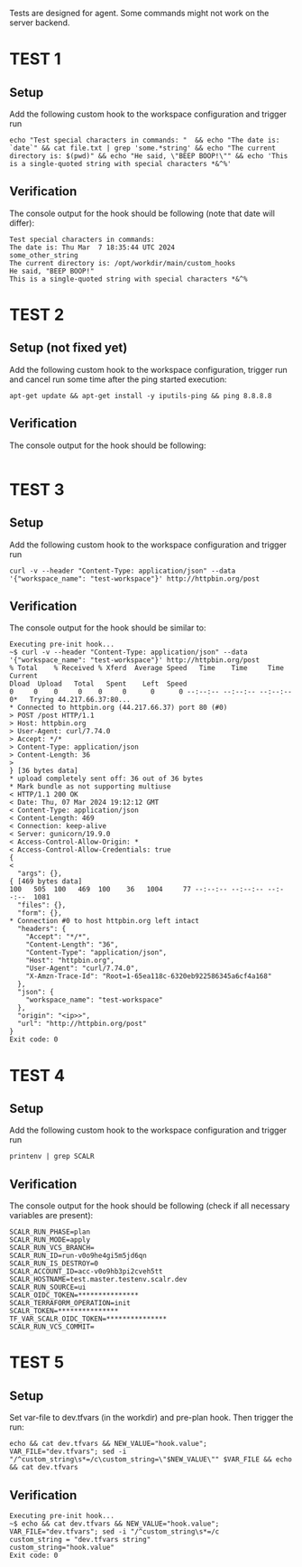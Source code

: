 Tests are designed for agent. Some commands might not work on the server backend.

# TEST 1
## Setup 
Add the following custom hook to the workspace configuration and trigger run
```
echo "Test special characters in commands: "  && echo "The date is: `date`" && cat file.txt | grep 'some.*string' && echo "The current directory is: $(pwd)" && echo "He said, \"BEEP BOOP!\"" && echo 'This is a single-quoted string with special characters *&^%'
```
## Verification
The console output for the hook should be following (note that date will differ):
```
Test special characters in commands:
The date is: Thu Mar  7 18:35:44 UTC 2024
some_other_string
The current directory is: /opt/workdir/main/custom_hooks
He said, "BEEP BOOP!"
This is a single-quoted string with special characters *&^%
```
# TEST 2
## Setup (not fixed yet)
Add the following custom hook to the workspace configuration, trigger run and cancel run some time after the ping started execution:
```
apt-get update && apt-get install -y iputils-ping && ping 8.8.8.8
```
## Verification
The console output for the hook should be following:
```

```
# TEST 3
## Setup 
Add the following custom hook to the workspace configuration and trigger run
```
curl -v --header "Content-Type: application/json" --data '{"workspace_name": "test-workspace"}' http://httpbin.org/post
```
## Verification
The console output for the hook should be similar to:
```
Executing pre-init hook...
~$ curl -v --header "Content-Type: application/json" --data '{"workspace_name": "test-workspace"}' http://httpbin.org/post
% Total    % Received % Xferd  Average Speed   Time    Time     Time  Current
Dload  Upload   Total   Spent    Left  Speed
0     0    0     0    0     0      0      0 --:--:-- --:--:-- --:--:--     0*   Trying 44.217.66.37:80...
* Connected to httpbin.org (44.217.66.37) port 80 (#0)
> POST /post HTTP/1.1
> Host: httpbin.org
> User-Agent: curl/7.74.0
> Accept: */*
> Content-Type: application/json
> Content-Length: 36
> 
} [36 bytes data]
* upload completely sent off: 36 out of 36 bytes
* Mark bundle as not supporting multiuse
< HTTP/1.1 200 OK
< Date: Thu, 07 Mar 2024 19:12:12 GMT
< Content-Type: application/json
< Content-Length: 469
< Connection: keep-alive
< Server: gunicorn/19.9.0
< Access-Control-Allow-Origin: *
< Access-Control-Allow-Credentials: true
{
< 
  "args": {}, 
{ [469 bytes data]
100   505  100   469  100    36   1004     77 --:--:-- --:--:-- --:--:--  1081
  "files": {}, 
  "form": {}, 
* Connection #0 to host httpbin.org left intact
  "headers": {
    "Accept": "*/*", 
    "Content-Length": "36", 
    "Content-Type": "application/json", 
    "Host": "httpbin.org", 
    "User-Agent": "curl/7.74.0", 
    "X-Amzn-Trace-Id": "Root=1-65ea118c-6320eb922586345a6cf4a168"
  }, 
  "json": {
    "workspace_name": "test-workspace"
  }, 
  "origin": "<ip>>", 
  "url": "http://httpbin.org/post"
}
Exit code: 0
```
# TEST 4
## Setup 
Add the following custom hook to the workspace configuration and trigger run
```
printenv | grep SCALR
```
## Verification
The console output for the hook should be following (check if all necessary variables are present):
```
SCALR_RUN_PHASE=plan
SCALR_RUN_MODE=apply
SCALR_RUN_VCS_BRANCH=
SCALR_RUN_ID=run-v0o9he4gi5m5jd6qn
SCALR_RUN_IS_DESTROY=0
SCALR_ACCOUNT_ID=acc-v0o9hb3pi2cveh5tt
SCALR_HOSTNAME=test.master.testenv.scalr.dev
SCALR_RUN_SOURCE=ui
SCALR_OIDC_TOKEN=***************
SCALR_TERRAFORM_OPERATION=init
SCALR_TOKEN=***************
TF_VAR_SCALR_OIDC_TOKEN=***************
SCALR_RUN_VCS_COMMIT=
```
# TEST 5
## Setup
Set var-file to dev.tfvars (in the workdir) and pre-plan hook. Then trigger the run:
```
echo && cat dev.tfvars && NEW_VALUE="hook.value"; VAR_FILE="dev.tfvars"; sed -i "/^custom_string\s*=/c\custom_string=\"$NEW_VALUE\"" $VAR_FILE && echo && cat dev.tfvars 
```
## Verification
```
Executing pre-init hook...
~$ echo && cat dev.tfvars && NEW_VALUE="hook.value"; VAR_FILE="dev.tfvars"; sed -i "/^custom_string\s*=/c
custom_string = "dev.tfvars string"
custom_string="hook.value"
Exit code: 0
```